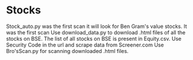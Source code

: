 # Stocks
Stock_auto.py was the first scan it will look for Ben Gram's value stocks. It was the first scan
Use download_data.py to download .html files of all the stocks on BSE. 
The list of all stocks on BSE is present in Equity.csv.
Use Security Code in the url and scrape data from Screener.com
Use Bro'sScan.py for scanning downloaded .html files.
 
